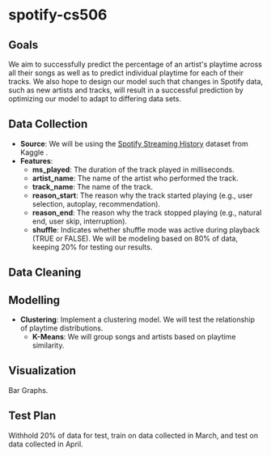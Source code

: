# spotify-cs506

## Goals
We aim to successfully predict the percentage of an artist's playtime across all their songs as well as to predict individual playtime for each of their tracks. We also hope to design our model such that changes in Spotify data, such as new artists and tracks, will result in a successful prediction by optimizing our model to adapt to differing data sets.

## Data Collection
- **Source**: We will be using the [Spotify Streaming History](https://www.kaggle.com/datasets/sgoutami/spotify-streaming-history) dataset from Kaggle . 
- **Features**:
    - **ms_played**: The duration of the track played in milliseconds.
    - **artist_name**: The name of the artist who performed the track.
    - **track_name**: The name of the track.
    - **reason_start**: The reason why the track started playing (e.g., user selection, autoplay, recommendation).
    - **reason_end**: The reason why the track stopped playing (e.g., natural end, user skip, interruption).
    - **shuffle**: Indicates whether shuffle mode was active during playback (TRUE or FALSE).
 We will be modeling based on 80% of data, keeping 20% for testing our results.

## Data Cleaning

## Modelling
- **Clustering**: Implement a clustering model. We will test the relationship of playtime distributions.
    - **K-Means**: We will group songs and artists based on playtime similarity.

## Visualization
 Bar Graphs.

## Test Plan
Withhold 20% of data for test, train on data collected in March, and test on data collected in April.

